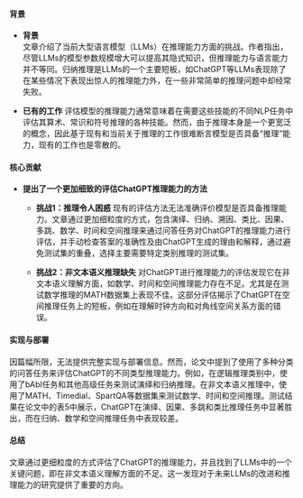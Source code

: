 #### 背景
- **背景**       
    文章介绍了当前大型语言模型（LLMs）在推理能力方面的挑战。作者指出，尽管LLMs的模型参数规模增大可以提高其隐式知识，但推理能力与语言能力并不等同。归纳推理是LLMs的一个主要短板，如ChatGPT等LLMs表现除了在某些情况下表现出惊人的推理能力外，在一些非常简单的推理问题中却经常失败。

- **已有的工作**
    评估模型的推理能力通常意味着在需要这些技能的不同NLP任务中评估其算术、常识和符号推理的各种技能。然而，由于推理本身是一个更宽泛的概念，因此基于现有和当前关于推理的工作很难断言模型是否具备“推理”能力，现有的工作也是零散的。

#### 核心贡献
- **提出了一个更加细致的评估ChatGPT推理能力的方法**
    - **挑战1：推理令人困惑**
        现有的评估方法无法准确评价模型是否具备推理能力。文章通过更加细粒度的方式，包含演绎、归纳、溯因、类比、因果、多跳、数学、时间和空间推理来通过问答任务对ChatGPT的推理能力进行评估，并手动检查答案的准确性及由ChatGPT生成的理由和解释，通过避免测试集的重叠，选择主要需要特定类别推理的测试集。

    - **挑战2：非文本语义推理缺失**
        对ChatGPT进行推理能力的评估发现它在非文本语义理解方面，如数学、时间和空间推理能力存在不足。尤其是在测试数学推理的MATH数据集上表现不佳。这部分评估揭示了ChatGPT在空间推理任务上的短板，例如在理解时钟方向和对角线空间关系方面的错误。

#### 实现与部署
因篇幅所限，无法提供完整实现与部署信息。然而，论文中提到了使用了多种分类的问答任务来评估ChatGPT的不同类型推理能力。例如，在逻辑推理类别中，使用了bAbI任务和其他高级任务来测试演绎和归纳推理。在非文本语义推理中，使用了MATH、Timedial、SpartQA等数据集来测试数学、时间和空间推理。测试结果在论文中的表5中展示，ChatGPT在演绎、因果、多跳和类比推理任务中显著胜出，而在归纳、数学和空间推理任务中表现较差。

#### 总结
文章通过更细粒度的方式评估了ChatGPT的推理能力，并且找到了LLMs中的一个关键问题，即在非文本语义理解方面的不足。这一发现对于未来LLMs的改进和推理能力的研究提供了重要的方向。